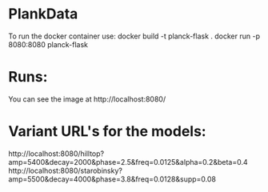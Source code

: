 # PlankData
To run the docker container use:
docker build -t planck-flask .
docker run -p 8080:8080 planck-flask

# Runs:
You can see the image at http://localhost:8080/

# Variant URL's for the models:
http://localhost:8080/hilltop?amp=5400&decay=2000&phase=2.5&freq=0.0125&alpha=0.2&beta=0.4
http://localhost:8080/starobinsky?amp=5500&decay=4000&phase=3.8&freq=0.0128&supp=0.08
